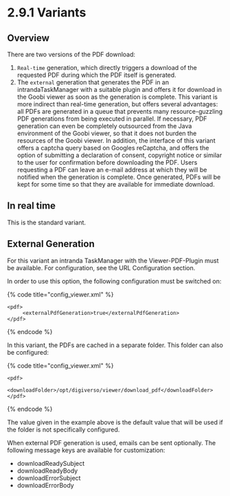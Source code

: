 # 2.9.1 Variants

## Overview

There are two versions of the PDF download: 

1. `Real-time` generation, which directly triggers a download of the requested PDF during which the PDF itself is generated. 
2. The `external` generation that generates the PDF in an intrandaTaskManager with a suitable plugin and offers it for download in the Goobi viewer as soon as the generation is complete. This variant is more indirect than real-time generation, but offers several advantages: all PDFs are generated in a queue that prevents many resource-guzzling PDF generations from being executed in parallel. If necessary, PDF generation can even be completely outsourced from the Java environment of the Goobi viewer, so that it does not burden the resources of the Goobi viewer. In addition, the interface of this variant offers a captcha query based on Googles reCaptcha, and offers the option of submitting a declaration of consent, copyright notice or similar to the user for confirmation before downloading the PDF. Users requesting a PDF can leave an e-mail address at which they will be notified when the generation is complete. Once generated, PDFs will be kept for some time so that they are available for immediate download.

## In real time

This is the standard variant.

## External Generation

For this variant an intranda TaskManager with the Viewer-PDF-Plugin must be available. For configuration, see the URL Configuration section. 

In order to use this option, the following configuration must be switched on:

{% code title="config\_viewer.xml" %}
```markup
<pdf>
     <externalPdfGeneration>true</externalPdfGeneration>
</pdf>
```
{% endcode %}

In this variant, the PDFs are cached in a separate folder. This folder can also be configured:

{% code title="config\_viewer.xml" %}
```markup
<pdf>
     <downloadFolder>/opt/digiverso/viewer/download_pdf</downloadFolder>
</pdf>
```
{% endcode %}

The value given in the example above is the default value that will be used if the folder is not specifically configured.

When external PDF generation is used, emails can be sent optionally. The following message keys are available for customization:

* downloadReadySubject
* downloadReadyBody
* downloadErrorSubject
* downloadErrorBody


